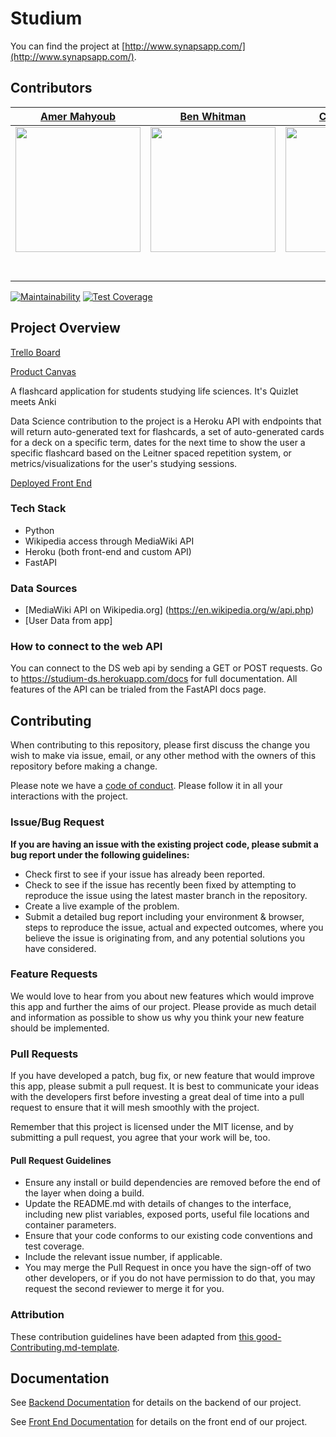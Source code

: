 


# Studium

You can find the project at [http://www.synapsapp.com/](http://www.synapsapp.com/).

## Contributors

|                                       [Amer Mahyoub](https://github.com/ameralhomdy)                                        |                                       [Ben Whitman](https://github.com/b-whitman)                                        |                                       [Cai Nowicki](https://github.com/dunkelweizen)                                        |
| :-----------------------------------------------------------------------------------------------------------: | :-----------------------------------------------------------------------------------------------------------: | :-----------------------------------------------------------------------------------------------------------: |
|                      [<img src="https://avatars0.githubusercontent.com/u/18502421?s=400&u=0968b250d7df526da558e489c8b6a3bcca492a0b&v=4" width = "200" />](https://github.com/ameralhomdy)                       |                      [<img src="https://ca.slack-edge.com/ESZCHB482-W012JQ0JDDZ-c45d031dd395-512" width = "200" />](https://github.com/b-whitman)                       |                      [<img src="https://avatars1.githubusercontent.com/u/53185634?s=400&v=4" width = "200" />](https://github.com/dunkelweizen)                       |                      [<img src="https://www.dalesjewelers.com/wp-content/uploads/2018/10/placeholder-silhouette-female.png" width = "200" />](https://github.com/)                       |                      [<img src="https://www.dalesjewelers.com/wp-content/uploads/2018/10/placeholder-silhouette-male.png" width = "200" />](https://github.com/)                       |
|                 [<img src="https://github.com/favicon.ico" width="15"> ](https://github.com/ameralhomdy)                 |            [<img src="https://github.com/favicon.ico" width="15"> ](https://github.com/b-whitman)             |           [<img src="https://github.com/favicon.ico" width="15"> ](https://github.com/dunkelweizen)             |
| [ <img src="https://static.licdn.com/sc/h/al2o9zrvru7aqj8e1x2rzsrca" width="15"> ](https://www.linkedin.com//in/amermahyoub/) | [ <img src="https://static.licdn.com/sc/h/al2o9zrvru7aqj8e1x2rzsrca" width="15"> ](https://www.linkedin.com/in/benjamin-whitman-946a0a192/) | [ <img src="https://static.licdn.com/sc/h/al2o9zrvru7aqj8e1x2rzsrca" width="15"> ](https://www.linkedin.com/in/cai-nowicki-82749312/) |



[![Maintainability](https://api.codeclimate.com/v1/badges/ec33ec3ad4fd03a44fb0/maintainability)](https://codeclimate.com/github/Lambda-School-Labs/pt-synaps-ds/maintainability)
[![Test Coverage](https://api.codeclimate.com/v1/badges/ec33ec3ad4fd03a44fb0/test_coverage)](https://codeclimate.com/github/Lambda-School-Labs/pt-synaps-ds/test_coverage)


## Project Overview


 [Trello Board](https://trello.com/b/TIZq1yva/labspt11-studium)

 [Product Canvas](https://www.notion.so/244664dd54b047b5803cbd5c735dfb31?v=766ef77c015042b3b7fbec64394693e9)

A flashcard application for students studying life sciences. It's Quizlet meets Anki 

Data Science contribution to the project is a Heroku API with endpoints that will return auto-generated text for flashcards, a set of auto-generated cards for a deck on a specific term, dates for the next time to show the user a specific flashcard based on the Leitner spaced repetition system, or metrics/visualizations for the user's studying sessions.

[Deployed Front End](https://studium-fe.herokuapp.com/)

### Tech Stack
- Python
- Wikipedia access through MediaWiki API
- Heroku (both front-end and custom API)
- FastAPI

### Data Sources


-   [MediaWiki API on Wikipedia.org] (https://en.wikipedia.org/w/api.php)
-   [User Data from app] 


### How to connect to the web API

You can connect to the DS web api by sending a GET or POST requests. 
Go to https://studium-ds.herokuapp.com/docs for full documentation. All features of the API can be trialed from the FastAPI docs page.



## Contributing

When contributing to this repository, please first discuss the change you wish to make via issue, email, or any other method with the owners of this repository before making a change.

Please note we have a [code of conduct](./code_of_conduct.md.md). Please follow it in all your interactions with the project.

### Issue/Bug Request

 **If you are having an issue with the existing project code, please submit a bug report under the following guidelines:**
 - Check first to see if your issue has already been reported.
 - Check to see if the issue has recently been fixed by attempting to reproduce the issue using the latest master branch in the repository.
 - Create a live example of the problem.
 - Submit a detailed bug report including your environment & browser, steps to reproduce the issue, actual and expected outcomes,  where you believe the issue is originating from, and any potential solutions you have considered.

### Feature Requests

We would love to hear from you about new features which would improve this app and further the aims of our project. Please provide as much detail and information as possible to show us why you think your new feature should be implemented.

### Pull Requests

If you have developed a patch, bug fix, or new feature that would improve this app, please submit a pull request. It is best to communicate your ideas with the developers first before investing a great deal of time into a pull request to ensure that it will mesh smoothly with the project.

Remember that this project is licensed under the MIT license, and by submitting a pull request, you agree that your work will be, too.

#### Pull Request Guidelines

- Ensure any install or build dependencies are removed before the end of the layer when doing a build.
- Update the README.md with details of changes to the interface, including new plist variables, exposed ports, useful file locations and container parameters.
- Ensure that your code conforms to our existing code conventions and test coverage.
- Include the relevant issue number, if applicable.
- You may merge the Pull Request in once you have the sign-off of two other developers, or if you do not have permission to do that, you may request the second reviewer to merge it for you.

### Attribution

These contribution guidelines have been adapted from [this good-Contributing.md-template](https://gist.github.com/PurpleBooth/b24679402957c63ec426).

## Documentation

See [Backend Documentation](https://github.com/Lambda-School-Labs/Studium-be) for details on the backend of our project.

See [Front End Documentation](https://github.com/Lambda-School-Labs/Studium-fe) for details on the front end of our project.
